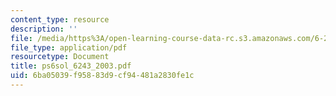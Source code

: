 ```yaml
---
content_type: resource
description: ''
file: /media/https%3A/open-learning-course-data-rc.s3.amazonaws.com/6-243j-dynamics-of-nonlinear-systems-fall-2003/6ba05039f95883d9cf94481a2830fe1c_ps6sol_6243_2003.pdf
file_type: application/pdf
resourcetype: Document
title: ps6sol_6243_2003.pdf
uid: 6ba05039-f958-83d9-cf94-481a2830fe1c
---
```


